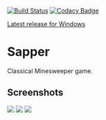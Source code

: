 [![Build Status](https://travis-ci.org/ilyayunkin/Sapper.svg)](https://travis-ci.org/ilyayunkin/Sapper)
[![Codacy Badge](https://api.codacy.com/project/badge/Grade/1b91e483a86644b3b60c6a3425b59537)](https://www.codacy.com/app/ilya.yunkin/Sapper?utm_source=github.com&amp;utm_medium=referral&amp;utm_content=ilyayunkin/Sapper&amp;utm_campaign=Badge_Grade)

[Latest release for Windows](https://github.com/ilyayunkin/Sapper/releases/latest)
# Sapper
Classical Minesweeper game.

## Screenshots

![](https://github.com/ilyayunkin/Sapper/blob/master/Screenshots/Screenshot-Sapper.png)
![](https://github.com/ilyayunkin/Sapper/blob/master/Screenshots/Screenshot-Sapper-1.png)
![](https://github.com/ilyayunkin/Sapper/blob/master/Screenshots/Screenshot-Sapper-2.png)
